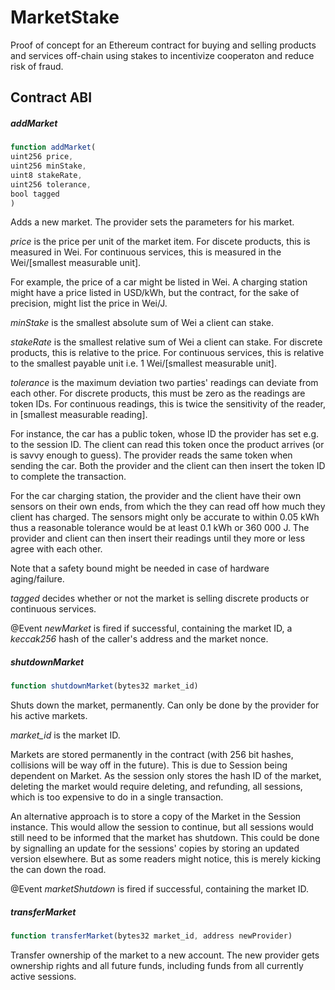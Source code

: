# MarketStake
Proof of concept for an Ethereum contract for buying and selling products and services off-chain using stakes to incentivize cooperaton and reduce risk of fraud.

## Contract ABI
##### addMarket
```javascript
function addMarket(
uint256 price,
uint256 minStake,
uint8 stakeRate,
uint256 tolerance,
bool tagged
)
```
Adds a new market. The provider sets the parameters for his market. 

_price_  is the price per unit of the market item. For discete products, this is measured in Wei. For continuous services, this is measured in the Wei/[smallest measurable unit].

For example, the price of a car might be listed in Wei. A charging station might have a price listed in USD/kWh, but the contract, for the sake of precision, might list the price in Wei/J.

_minStake_ is the smallest absolute sum of Wei a client can stake.

_stakeRate_ is the smallest relative sum of Wei a client can stake. For discrete products, this is relative to the price. For continuous services, this is relative to the smallest payable unit i.e. 1 Wei/[smallest measurable unit].

_tolerance_ is the maximum deviation two parties' readings can deviate from each other. For discrete products, this must be zero as the readings are token IDs. For continuous readings, this is twice the sensitivity of the reader, in [smallest measurable reading].

For instance, the car has a public token, whose ID the provider has set e.g. to the session ID. The client can read this token once the product arrives (or is savvy enough to guess). The provider reads the same token when sending the car. Both the provider and the client can then insert the token ID to complete the transaction.

For the car charging station, the provider and the client have their own sensors on their own ends, from which the they can read off how much they client has charged. The sensors might only be accurate to within 0.05 kWh thus a reasonable tolerance would be at least 0.1 kWh or 360 000 J. The provider and client can then insert their readings until they more or less agree with each other.

Note that a safety bound might be needed in case of hardware aging/failure.

_tagged_ decides whether or not the market is selling discrete products or continuous services.

@Event _newMarket_ is fired if successful, containing the market ID, a _keccak256_ hash of the caller's address and the market nonce.

##### shutdownMarket
```javascript
function shutdownMarket(bytes32 market_id)
```
Shuts down the market, permanently. Can only be done by the provider for his active markets.

_market\_id_ is the market ID.

Markets are stored permanently in the contract (with 256 bit hashes, collisions will be way off in the future). This is due to Session being dependent on Market. As the session only stores the hash ID of the market, deleting the market would require deleting, and refunding, all sessions, which is too expensive to do in a single transaction.

An alternative approach is to store a copy of the Market in the Session instance. This would allow the session to continue, but all sessions would still need to be informed that the market has shutdown. This could be done by signalling an update for the sessions' copies by storing an updated version elsewhere. But as some readers might notice, this is merely kicking the can down the road.

@Event _marketShutdown_ is fired if successful, containing the market ID.

##### transferMarket
```javascript
function transferMarket(bytes32 market_id, address newProvider)
```
Transfer ownership of the market to a new account. The new provider gets ownership rights and all future funds, including funds from all currently active sessions.